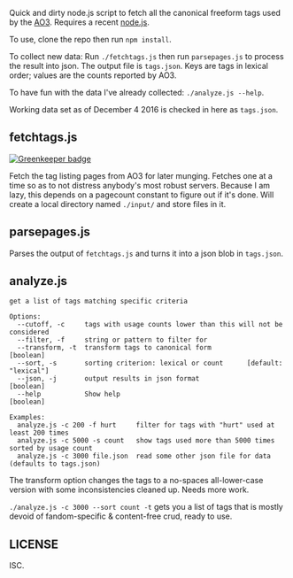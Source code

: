Quick and dirty node.js script to fetch all the canonical freeform tags used by the [AO3](http://archiveofourown.org/). Requires a recent [node.js](https://nodejs.org).

To use, clone the repo then run `npm install`.

To collect new data: Run `./fetchtags.js` then run `parsepages.js` to process the result into json. The output file is `tags.json`. Keys are tags in lexical order; values are the counts reported by AO3.

To have fun with the data I've already collected: `./analyze.js --help`.

Working data set as of December 4 2016 is checked in here as `tags.json`.

## fetchtags.js

[![Greenkeeper badge](https://badges.greenkeeper.io/ceejbot/ao3tags.svg)](https://greenkeeper.io/)

Fetch the tag listing pages from AO3 for later munging. Fetches one at a time so as to not distress anybody's most robust servers. Because I am lazy, this depends on a pagecount constant to figure out if it's done. Will create a local directory named `./input/` and store files in it.

## parsepages.js

Parses the output of `fetchtags.js` and turns it into a json blob in `tags.json`.

## analyze.js

```
get a list of tags matching specific criteria

Options:
  --cutoff, -c     tags with usage counts lower than this will not be considered
  --filter, -f     string or pattern to filter for
  --transform, -t  transform tags to canonical form                    [boolean]
  --sort, -s       sorting criterion: lexical or count      [default: "lexical"]
  --json, -j       output results in json format                       [boolean]
  --help           Show help                                           [boolean]

Examples:
  analyze.js -c 200 -f hurt     filter for tags with "hurt" used at least 200 times
  analyze.js -c 5000 -s count   show tags used more than 5000 times sorted by usage count
  analyze.js -c 3000 file.json  read some other json file for data (defaults to tags.json)
```

The transform option changes the tags to a no-spaces all-lower-case version with some inconsistencies cleaned up. Needs more work.

`./analyze.js -c 3000 --sort count -t` gets you a list of tags that is mostly devoid of fandom-specific & content-free crud, ready to use.

## LICENSE

ISC.
